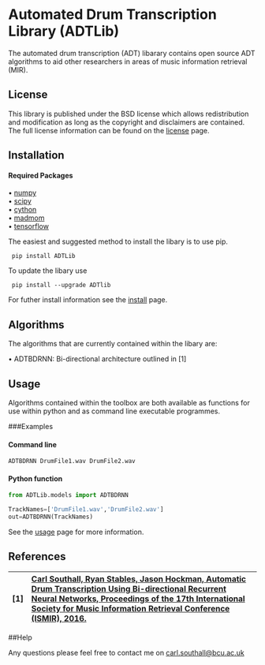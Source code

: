 # Automated Drum Transcription Library (ADTLib)

The automated drum transcription (ADT) libarary contains open source ADT algorithms to aid other researchers in areas of music information retrieval (MIR).

## License

This library is published under the BSD license which allows redistribution and modification as long as the copyright and disclaimers are contained. The full license information can be found on the [license](https://github.com/CarlSouthall/AutoDrumTranscritpion/blob/master/LICENSE) page. 

## Installation

#### Required Packages

• [numpy](https://www.numpy.org)   
• [scipy](https://www.scipy.org)  
• [cython](https://www.cython.org)  
• [madmom](https://github.com/CPJKU/madmom)  
• [tensorflow](https://www.tensorflow.org/)

The easiest and suggested method to install the libary is to use pip.

     pip install ADTLib

To update the libary use

     pip install --upgrade ADTlib
     
For futher install information see the [install](https://github.com/CarlSouthall/ADTLib/blob/master/install.md) page.


## Algorithms

The algorithms that are currently contained within the libary are:

• ADTBDRNN: Bi-directional architecture outlined in [1]

## Usage

Algorithms contained within the toolbox are both available as functions for use within python and as command line executable programmes.

###Examples 

#### Command line 

    ADTBDRNN DrumFile1.wav DrumFile2.wav


#### Python function

```Python
from ADTLib.models import ADTBDRNN

TrackNames=['DrumFile1.wav','DrumFile2.wav']
out=ADTBDRNN(TrackNames)
```

See the [usage](https://github.com/CarlSouthall/ADTLib/blob/master/usage.md) page for more information.

## References


| **[1]** |                  **[Carl Southall, Ryan Stables, Jason Hockman, Automatic Drum Transcription Using Bi-directional Recurrent                    Neural  Networks, Proceedings of the 17th International Society for Music Information Retrieval Conference (ISMIR), 2016.](https://wp.nyu.edu/ismir2016/wp-content/uploads/sites/2294/2016/07/217_Paper.pdf)**|
| :---- | :--- |

##Help

Any questions please feel free to contact me on carl.southall@bcu.ac.uk






